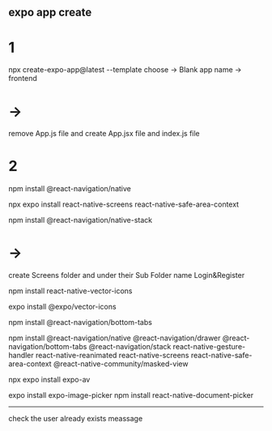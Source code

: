 ## expo app create
# 1
npx create-expo-app@latest --template 
choose -> Blank
app name -> frontend


 # -> 
 remove App.js file and create App.jsx file and index.js file

# 2
npm install @react-navigation/native

npx expo install react-native-screens react-native-safe-area-context


npm install @react-navigation/native-stack

# ->
create Screens folder and under their Sub Folder name Login&Register

npm install react-native-vector-icons


expo install @expo/vector-icons

npm install @react-navigation/bottom-tabs

npm install @react-navigation/native @react-navigation/drawer @react-navigation/bottom-tabs @react-navigation/stack react-native-gesture-handler react-native-reanimated react-native-screens react-native-safe-area-context @react-native-community/masked-view

npx expo install expo-av

expo install expo-image-picker
npm install react-native-document-picker



-------
check the user already exists meassage

